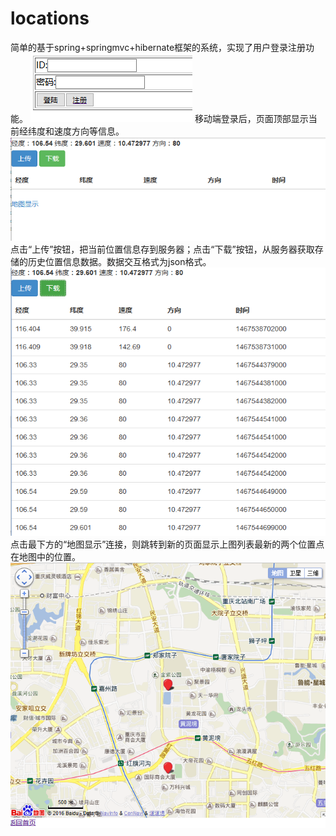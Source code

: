 # locations

简单的基于spring+springmvc+hibernate框架的系统，实现了用户登录注册功能。
![](image/1.png)
移动端登录后，页面顶部显示当前经纬度和速度方向等信息。
![](image/2.png)
点击“上传”按钮，把当前位置信息存到服务器；点击“下载”按钮，从服务器获取存储的历史位置信息数据。数据交互格式为json格式。
![](image/3.png)
点击最下方的“地图显示”连接，则跳转到新的页面显示上图列表最新的两个位置点在地图中的位置。
![](image/4.png)
